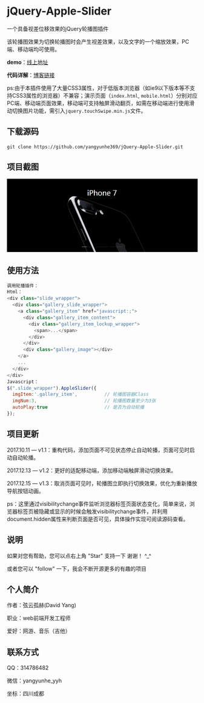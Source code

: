 # jQuery-Apple-Slider
一个具备视差位移效果的jQuery轮播图插件

该轮播图效果为切换轮播图时会产生视差效果，以及文字的一个缩放效果，PC端、移动端均可使用。

**demo**：[线上地址](https://yangyunhe369.github.io/jQuery-Apple-Slider/)

**代码详解**：[博客链接](http://www.yangyunhe.me/2017/jquery-appleSlider/)

ps:由于本插件使用了大量CSS3属性，对于低版本浏览器（如ie9以下版本等不支持CSS3属性的浏览器）不兼容；演示页面（`index.html`, `mobile.html`）分别对应PC端、移动端页面效果，移动端可支持触屏滑动翻页，如需在移动端进行使用滑动切换图片功能，需引入`jquery.touchSwipe.min.js`文件。

## 下载源码

```
git clone https://github.com/yangyunhe369/jQuery-Apple-Slider.git
```
## 项目截图
![cover](images/cover.gif)

## 使用方法

``` javascript
调用轮播插件：
Html：
<div class="slide_wrapper">
  <div class="gallery_slide_wrapper">
    <a class="gallery_item" href="javascript:;">
      <div class="gallery_item_content">
        <div class="gallery_item_lockup_wrapper">
          <span>...</span>
        </div>
      </div>
      <div class="gallery_image"></div>
    </a>
    ...
  </div>
</div>
Javascript：
$(".slide_wrapper").AppleSlider({
  imgItem:'.gallery_item',          // 轮播图容器Class
  imgNum:3,                         // 轮播图数量至少为3张
  autoPlay:true                     // 是否为自动轮播
});
```

## 项目更新

2017.10.11 — v1.1：重构代码，添加页面不可见状态停止自动轮播，页面可见时启动自动轮播。

2017.12.13 — v1.2：更好的适配移动端，添加移动端触屏滑动切换效果。

2017.12.15 — v1.3：取消页面可见时，轮播图立即执行切换效果，优化为重新播放导航按钮动画。

ps：这里通过visibilitychange事件监听浏览器标签页面状态变化，简单来说，浏览器标签页被隐藏或显示的时候会触发visibilitychange事件，并利用document.hidden属性来判断页面是否可见，具体操作实现可阅读源码查看。

## 说明

如果对您有帮助，您可以点右上角 "Star" 支持一下 谢谢！ ^_^

或者您可以 "follow" 一下，我会不断开源更多的有趣的项目

## 个人简介
作者：弦云孤赫(David Yang)

职业：web前端开发工程师

爱好：网游、音乐（吉他）

## 联系方式
QQ：314786482

微信：yangyunhe_yyh

坐标：四川成都

